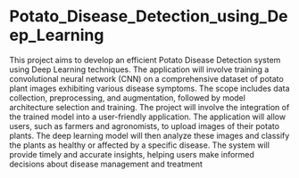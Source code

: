 # Potato_Disease_Detection_using_Deep_Learning
This project aims to develop an efficient Potato Disease Detection system using Deep Learning techniques. The application will involve training a convolutional neural network (CNN) on a comprehensive dataset of potato plant images exhibiting various disease symptoms. The scope includes data collection, preprocessing, and augmentation, followed by model architecture selection and training. The project will involve the integration of the trained model into a user-friendly application. The application will allow users, such as farmers and agronomists, to upload images of their potato plants. The deep learning model will then analyze these images and classify the plants as healthy or affected by a specific disease. The system will provide timely and accurate insights, helping users make informed decisions about disease management and treatment
